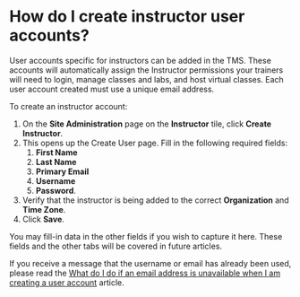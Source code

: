 # How do I create instructor user accounts?

User accounts specific for instructors can be added in the TMS. These accounts will automatically assign the Instructor permissions your trainers will need to login, manage classes and labs, and host virtual classes. Each user account created must use a unique email address.

To create an instructor account:
1. On the **Site Administration** page on the **Instructor** tile, click **Create Instructor**. 
1. This opens up the Create User page. Fill in the following required fields: 
     1. **First Name** 
     1. **Last Name**
     1. **Primary Email**
     1. **Username**
     1. **Password**. 
1. Verify that the instructor is being added to the correct **Organization** and **Time Zone**. 
1. Click **Save**.

You may fill-in data in the other fields if you wish to capture it here. These fields and the other tabs will be covered in future articles.

If you receive a  message that the username or email has already been used, please read the [What do I do if an email address is unavailable when I am creating a user account](../student-management/what-to-do-if-email-address-unavailable-when-creating-user-account.md) article.